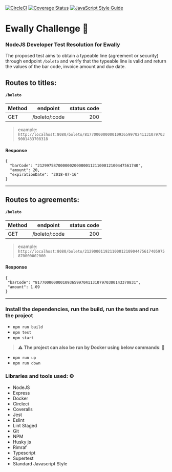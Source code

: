 [![CircleCI](https://circleci.com/gh/lenodeoliveira/ewally-challenge/tree/main.svg?style=svg)](https://circleci.com/gh/lenodeoliveira/ewally-challenge/tree/main)  [![Coverage Status](https://coveralls.io/repos/github/lenodeoliveira/ewally-challenge/badge.svg?branch=main&kill_cache=1)](https://coveralls.io/github/lenodeoliveira/ewally-challenge?branch=main) [![JavaScript Style Guide](https://img.shields.io/badge/code_style-standard-brightgreen.svg)](https://standardjs.com)

# Ewally Challenge :rocket:

### NodeJS Developer Test Resolution for Ewally

The proposed test aims to obtain a typeable line (agreement or security) through endpoint `/boleto` and verify that the typeable line is valid and return the values ​​of the bar code, invoice amount and due date.

## Routes to titles:
#### `/boleto`
| Method   |     endpoint      | status code
|----------|:-----------------:|-----------:
| GET      | /boleto/:code     | 200

> example: `http://localhost:8080/boleto/817700000000010936599702411310797039001433708318`

#### Response

```
{
  "barCode": "21299758700000020000001121100012100447561740",
  "amount": 20,
  "expirationDate": "2018-07-16"
}
```
<hr/>

## Routes to agreements:
#### `/boleto`
| Method   |     endpoint      | status code
|----------|:-----------------:|-----------:
| GET      | /boleto/:code     | 200


> example: `http://localhost:8080/boleto/21290001192110001210904475617405975870000002000`

#### Response

```
{
 "barCode": "81770000000010936599704113107970300143370831",
 "amount": 1.09
}
```
<hr/>

### Install the dependencies, run the build, run the tests and run the project 

* `npm run build`
* `npm test`
* `npm start`

> :warning: **The project can also be run by Docker using below commands**: 🐳

* `npm run up`
* `npm run down`

### Libraries and tools used: ⚙️
* NodeJS
* Express
* Docker
* Circleci
* Coveralls
* Jest
* Eslint
* Lint Staged
* Git
* NPM
* Husky js
* Rimraf
* Typescript
* Supertest
* Standard Javascript Style
